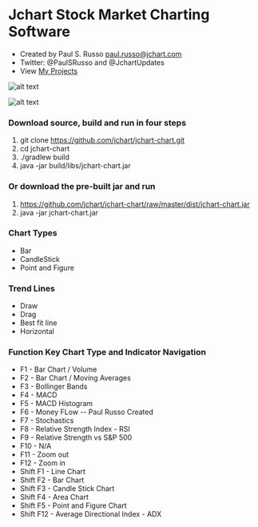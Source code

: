 # Jchart Stock Market Charting Software
* Created by Paul S. Russo paul.russo@jchart.com
* Twitter: @PaulSRusso and @JchartUpdates
* View [My Projects](https://paulsrusso.github.io)

![alt text](https://raw.githubusercontent.com/jchart/jchart-chart/master/images/jchart_logo.gif "Jchart Logo")

![alt text](https://raw.githubusercontent.com/jchart/jchart-chart/master/images/qqq.png "Chart of QQQ")
### Download source, build and run in four steps
1. git clone https://github.com/jchart/jchart-chart.git
2. cd jchart-chart
3. ./gradlew build
4. java -jar build/libs/jchart-chart.jar

### Or download the pre-built jar and run
1. https://github.com/jchart/jchart-chart/raw/master/dist/jchart-chart.jar
2. java -jar jchart-chart.jar


### Chart Types
* Bar
* CandleStick
* Point and Figure

### Trend Lines
* Draw 
* Drag
* Best fit line
* Horizontal

### Function Key Chart Type and Indicator Navigation
* F1 - Bar Chart / Volume
* F2 - Bar Chart / Moving Averages
* F3 - Bollinger Bands
* F4 - MACD
* F5 - MACD Histogram
* F6 - Money FLow -- Paul Russo Created
* F7 - Stochastics
* F8 - Relative Strength Index - RSI
* F9 - Relative Strength vs S&P 500
* F10 - N/A
* F11 - Zoom out
* F12 - Zoom in
* Shift F1 - Line Chart
* Shift F2 - Bar Chart
* Shift F3 - Candle Stick Chart
* Shift F4 - Area Chart
* Shift F5 - Point and Figure Chart
* Shift F12 - Average Directional Index - ADX
